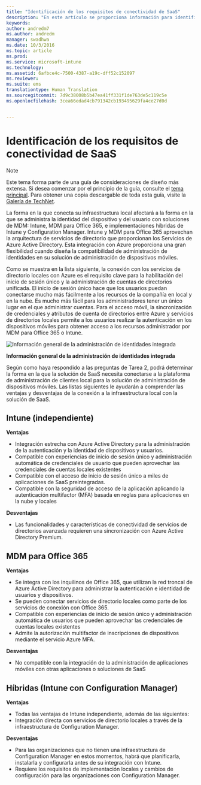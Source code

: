 ```yaml
---
title: "Identificación de los requisitos de conectividad de SaaS"
description: "En este artículo se proporciona información para identificar los requisitos de conectividad de software como servicio al planear la implementación de la administración de dispositivos móviles con soluciones de Enterprise Mobility + Security."
keywords: 
author: andredm7
ms.author: andredm
manager: swadhwa
ms.date: 10/3/2016
ms.topic: article
ms.prod: 
ms.service: microsoft-intune
ms.technology: 
ms.assetid: 6afbce4c-7500-4387-a19c-dff52c152097
ms.reviewer: 
ms.suite: ems
translationtype: Human Translation
ms.sourcegitcommit: 7d9c38008b5b47ea41ff331f1de763de5c119c5e
ms.openlocfilehash: 3cea66edad4cb791342cb193495629fa4ce27d0d


---
```


# <a name="identify-saas-connectivity-requirements"></a>Identificación de los requisitos de conectividad de SaaS

>[!NOTE]
>Este tema forma parte de una guía de consideraciones de diseño más extensa. Si desea comenzar por el principio de la guía, consulte el [tema principal](mdm-design-considerations-guide.md). Para obtener una copia descargable de toda esta guía, visite la [Galería de TechNet](https://gallery.technet.microsoft.com/Mobile-Device-Management-7d401582).

La forma en la que conecta su infraestructura local afectará a la forma en la que se administra la identidad del dispositivo y del usuario con soluciones de MDM: Intune, MDM para Office 365, e implementaciones híbridas de Intune y Configuration Manager. Intune y MDM para Office 365 aprovechan la arquitectura de servicios de directorio que proporcionan los Servicios de Azure Active Directory. Esta integración con Azure proporciona una gran flexibilidad cuando diseña la compatibilidad de administración de identidades en su solución de administración de dispositivos móviles.

Como se muestra en la lista siguiente, la conexión con los servicios de directorio locales con Azure es el requisito clave para la habilitación del inicio de sesión único y la administración de cuentas de directorios unificada. El inicio de sesión único hace que los usuarios puedan conectarse mucho más fácilmente a los recursos de la compañía en local y en la nube. Es mucho más fácil para los administradores tener un único lugar en el que administrar cuentas. Para el acceso móvil, la sincronización de credenciales y atributos de cuenta de directorios entre Azure y servicios de directorios locales permite a los usuarios realizar la autenticación en los dispositivos móviles para obtener acceso a los recursos administrador por MDM para Office 365 o Intune.

![Información general de la administración de identidades integrada](./media/MDM_Figure_15.png)

**Información general de la administración de identidades integrada**

Según como haya respondido a las preguntas de Tarea 2, podrá determinar la forma en la que la solución de SaaS necesita conectarse a la plataforma de administración de clientes local para la solución de administración de dispositivos móviles. Las listas siguientes le ayudarán a comprender las ventajas y desventajas de la conexión a la infraestructura local con la solución de SaaS.

## <a name="intune-standalone"></a>Intune (independiente)

**Ventajas**

- Integración estrecha con Azure Active Directory para la administración de la autenticación y la identidad de dispositivos y usuarios.
- Compatible con experiencias de inicio de sesión único y administración automática de credenciales de usuario que pueden aprovechar las credenciales de cuentas locales existentes
- Compatible con el acceso de inicio de sesión único a miles de aplicaciones de SaaS preintegradas.
- Compatible con la seguridad de acceso de la aplicación aplicando la autenticación multifactor (MFA) basada en reglas para aplicaciones en la nube y locales

**Desventajas**

- Las funcionalidades y características de conectividad de servicios de directorios avanzada requieren una sincronización con Azure Active Directory Premium.

## <a name="mdm-for-office-365"></a>MDM para Office 365

**Ventajas**

- Se integra con los inquilinos de Office 365, que utilizan la red troncal de Azure Active Directory para administrar la autenticación e identidad de usuarios y dispositivos.
- Se pueden conectar servicios de directorio locales como parte de los servicios de conexión con Office 365.
- Compatible con experiencias de inicio de sesión único y administración automática de usuarios que pueden aprovechar las credenciales de cuentas locales existentes
- Admite la autorización multifactor de inscripciones de dispositivos mediante el servicio Azure MFA.

**Desventajas**

- No compatible con la integración de la administración de aplicaciones móviles con otras aplicaciones o soluciones de SaaS

## <a name="hybrid-intune-with-configmgr"></a>Híbridas (Intune con Configuration Manager)

**Ventajas**

- Todas las ventajas de Intune independiente, además de las siguientes:
 - Integración directa con servicios de directorio locales a través de la infraestructura de Configuration Manager.

**Desventajas**

- Para las organizaciones que no tienen una infraestructura de Configuration Manager en estos momentos, habrá que planificarla, instalarla y configurarla antes de su integración con Intune.
- Requiere los requisitos de implementación locales y cambios de configuración para las organizaciones con Configuration Manager.



<!--HONumber=Nov16_HO4-->


